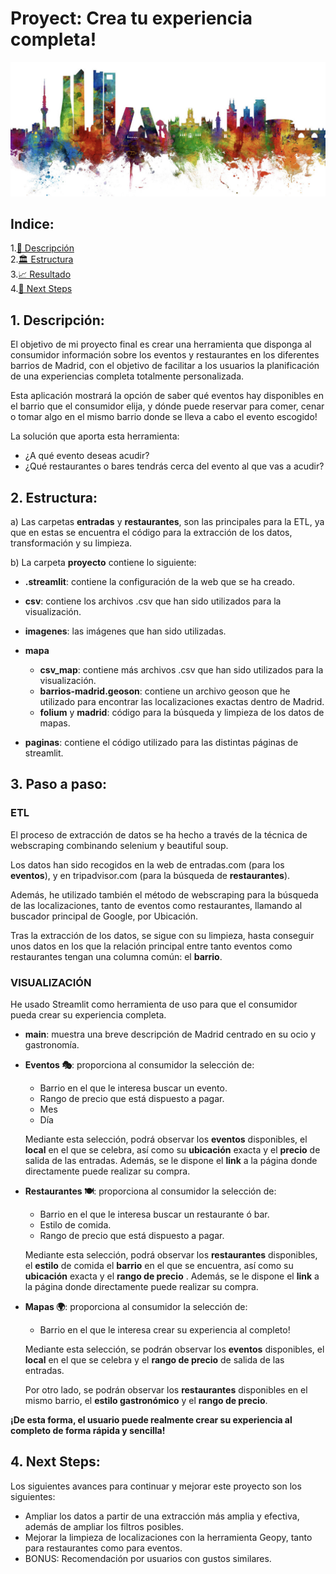 # Proyect: Crea tu experiencia completa!

![imagen](https://github.com/SaraPazo/Final-project-event/blob/main/proyecto/imagenes/madrid.png)


## Indice:
1.[📝 Descripción](#descripcion)\
2.[🏛 Estructura](#estructura)\
3.[📈 Resultado](#resultado)\
4.[🔮 Next Steps](#next)


## 1. Descripción: <a name="descripcion"/></a>

El objetivo de mi proyecto final es crear una herramienta que disponga al consumidor información sobre los eventos y restaurantes en los diferentes barrios de Madrid, con el objetivo de facilitar a los usuarios la planificación de una experiencias completa totalmente personalizada.

Esta aplicación mostrará la opción de saber qué eventos hay disponibles en el barrio que el consumidor elija, y dónde puede reservar para comer, cenar o tomar algo en el mismo barrio donde se lleva a cabo el evento escogido!

La solución que aporta esta herramienta:

- ¿A qué evento deseas acudir?
- ¿Qué restaurantes o bares tendrás cerca del evento al que vas a acudir?

## 2. Estructura: <a name="estructura"/></a>

a) Las carpetas **entradas** y **restaurantes**, son las principales para la ETL, ya que en estas se encuentra el código para la extracción de los datos, transformación y su limpieza.

b) La carpeta **proyecto** contiene lo siguiente:
- **.streamlit**: contiene la configuración de la web que se ha creado.
- **csv**: contiene los archivos .csv que han sido utilizados para la visualización.
- **imagenes**: las imágenes que han sido utilizadas.
- **mapa**

    - **csv_map**: contiene más archivos .csv que han sido utilizados para la visualización.
    - **barrios-madrid.geoson**: contiene un archivo geoson que he utilizado para encontrar las localizaciones exactas dentro de Madrid.
    - **folium** y **madrid**: código para la búsqueda y limpieza de los datos de mapas. 

- **paginas**: contiene el código utilizado para las distintas páginas de streamlit.


## 3. Paso a paso: <a name="pasos"/></a>

### ETL

El proceso de extracción de datos se ha hecho a través de la técnica de webscraping combinando selenium y beautiful soup.

Los datos han sido recogidos en la web de entradas.com (para los **eventos**), y en tripadvisor.com (para la búsqueda de **restaurantes**).

Además, he utilizado también el método de webscraping para la búsqueda de las localizaciones, tanto de eventos como restaurantes, llamando al buscador principal de Google, por Ubicación.

Tras la extracción de los datos, se sigue con su limpieza, hasta conseguir unos datos en los que la relación principal entre tanto eventos como restaurantes tengan una columna común: el **barrio**. 


### VISUALIZACIÓN


He usado Streamlit como herramienta de uso para que el consumidor pueda crear su experiencia completa. 

- **main**: muestra una breve descripción de Madrid centrado en su ocio y gastronomía.

- **Eventos 🎭**: proporciona al consumidor la selección de:
    
    - Barrio en el que le interesa buscar un evento.
    - Rango de precio que está dispuesto a pagar.
    - Mes
    - Día

    Mediante esta selección, podrá observar los **eventos** disponibles, el **local** en el que se celebra, así como su **ubicación** exacta y el **precio** de salida de las entradas. Además, se le dispone el **link** a la página donde directamente puede realizar su compra. 

- **Restaurantes 🍽️**: proporciona al consumidor la selección de:

    - Barrio en el que le interesa buscar un restaurante ó bar. 
    - Estilo de comida.
    - Rango de precio que está dispuesto a pagar.

    Mediante esta selección, podrá observar los **restaurantes** disponibles, el **estilo** de comida el **barrio** en el que se encuentra, así como su **ubicación** exacta y el **rango de precio** . Además, se le dispone el **link** a la página donde directamente puede realizar su compra. 

- **Mapas 🌍**: proporciona al consumidor la selección de:

    - Barrio en el que le interesa crear su experiencia al completo! 

   Mediante esta selección, se podrán observar los **eventos** disponibles, el **local** en el que se celebra y el **rango de precio** de salida de las entradas. 

   Por otro lado, se podrán observar los **restaurantes** disponibles en el mismo barrio, el **estilo gastronómico** y el **rango de precio**.

**¡De esta forma, el usuario puede realmente crear su experiencia al completo de forma rápida y sencilla!**




## 4. Next Steps: <a name="next"/></a>

Los siguientes avances para continuar y mejorar este proyecto son los siguientes:

- Ampliar los datos a partir de una extracción más amplia y efectiva, además de ampliar los filtros posibles.
- Mejorar la limpieza de localizaciones con la herramienta Geopy, tanto para restaurantes como para eventos.
- BONUS: Recomendación por usuarios con gustos similares. 
